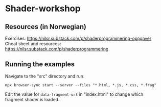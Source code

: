 # Shader-workshop

## Resources (in Norwegian)

Exercises: https://nilsr.substack.com/p/shaderprogrammering-oppgaver
Cheat sheet and resources: https://nilsr.substack.com/p/shaderprogrammering

## Running the examples

Navigate to the "src" directory and run:

```
npx browser-sync start --server --files "*.html, *.js, *.css, *.frag"
```

Edit the value for `data-fragment-url` in "index.html" to change which fragment shader is loaded.
